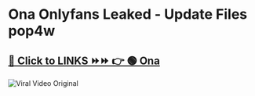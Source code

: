 
 # Ona Onlyfans Leaked - Update Files pop4w

## <h2><a href="https://clipsfans.com/Ona&ref=git">🔗 Click to LINKS ⏩⏩ 👉 🟢 Ona </a></h2>

<a href="https://clipsfans.com/Ona&ref=git" rel="nofollow" data-target="animated-image.originalLink"><img src="https://i.ibb.co.com/xMMVF88/686577567.gif" alt="Viral Video Original" style="max-width: 100%; display: inline-block;" data-target="animated-image.originalImage"></a>

